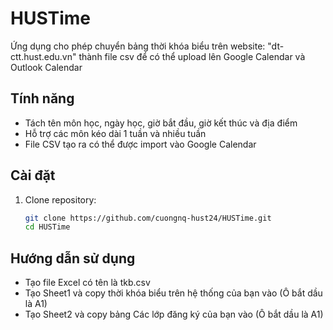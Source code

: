 # HUSTime

Ứng dụng cho phép chuyển bảng thời khóa biểu trên website: "dt-ctt.hust.edu.vn" thành file csv để có thể upload lên Google Calendar và Outlook Calendar
## Tính năng
- Tách tên môn học, ngày học, giờ bắt đầu, giờ kết thúc và địa điểm
- Hỗ trợ các môn kéo dài 1 tuần và nhiều tuần
- File CSV tạo ra có thể được import vào Google Calendar

## Cài đặt

1. Clone repository:
   ```bash
   git clone https://github.com/cuongnq-hust24/HUSTime.git
   cd HUSTime

## Hướng dẫn sử dụng
- Tạo file Excel có tên là tkb.csv
- Tạo Sheet1 và copy thời khóa biểu trên hệ thống của bạn vào (Ô bắt dầu là A1)
- Tạo Sheet2 và copy bảng Các lớp đăng ký của bạn vào (Ô bắt dầu là A1)

